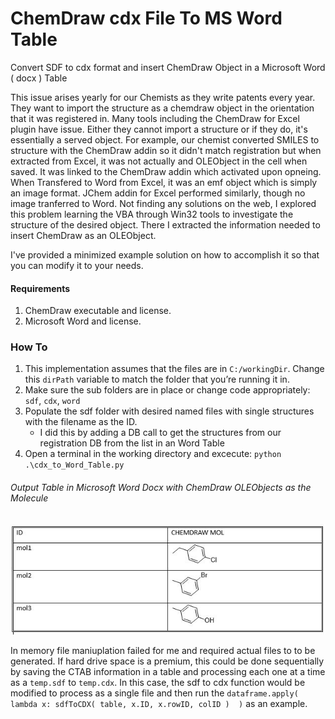 # ChemDraw cdx File To MS Word Table
Convert SDF to cdx format and insert ChemDraw Object in a Microsoft Word ( docx ) Table

This issue arises yearly for our Chemists as they write patents every year. They want to import the structure as a chemdraw object in the orientation that it was registered in.  Many tools including the ChemDraw for Excel plugin have issue.  Either they cannot import a structure or if they do, it's essentially a served object.  For example, our chemist converted SMILES to structure with the ChemDraw addin so it didn't match registration but when extracted from Excel, it was not actually and OLEObject in the cell when saved.  It was linked to the ChemDraw addin which activated upon opneing.  When Transfered to Word from Excel, it was an emf object which is simply an image format. JChem addin for Excel performed similarly, though no image tranferred to Word.  Not finding any solutions on the web, I explored this problem learning the VBA through Win32 tools to investigate the structure of the desired object.  There I extracted the information needed to insert ChemDraw as an OLEObject.

I've provided a minimized example solution on how to accomplish it so that you can modify it to your needs.

#### Requirements
1. ChemDraw executable and license.
2. Microsoft Word and license.

### How To
1. This implementation assumes that the files are in `C:/workingDir`.  Change this `dirPath` variable to match the folder that you’re running it in.
2. Make sure the sub folders are in place or change code appropriately: `sdf`, `cdx`, `word`
3. Populate the sdf folder with desired named files with single structures with the filename as the ID.
   - I did this by adding a DB call to get the structures from our registration DB from the list in an Word Table
4. Open a terminal in the working directory and excecute: `python .\cdx_to_Word_Table.py`

###### Output Table in Microsoft Word Docx with ChemDraw OLEObjects as the Molecule

![Word Document](./images/README_WORD.JPG)

In memory file maniuplation failed for me and required actual files to to be generated.  If hard drive space is a premium, this could be done sequentially by saving the CTAB information in a table and processing each one at a time as a `temp.sdf` to `temp.cdx`.  In this case, the sdf to cdx function would be modified to process as a single file and then run the `dataframe.apply( lambda x: sdfToCDX( table, x.ID, x.rowID, colID )  )` as an example.

